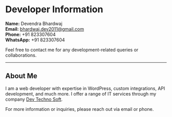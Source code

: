 # Developer Information

**Name:** Devendra Bhardwaj  
**Email:** bhardwaj.dev2011@gmail.com  
**Phone:** +91 823307604  
**WhatsApp:** +91 823307604

Feel free to contact me for any development-related queries or collaborations.

---
## About Me

I am a web developer with expertise in WordPress, custom integrations, API development, and much more. I offer a range of IT services through my company [Dev Techno Soft](https://devtechnosoft.com).

For more information or inquiries, please reach out via email or phone.
